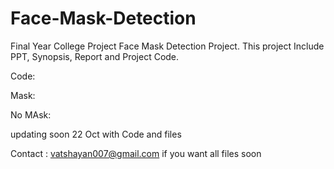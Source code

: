 # Face-Mask-Detection
Final Year College Project Face Mask Detection Project. This project Include PPT, Synopsis, Report and Project Code. 


Code: 

Mask: 

No MAsk:


updating soon 22 Oct with Code and files

Contact : vatshayan007@gmail.com if you want all files soon
